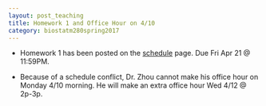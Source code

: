 ```yaml
---
layout: post_teaching
title: Homework 1 and Office Hour on 4/10
category: biostatm280spring2017
---
```


* Homework 1 has been posted on the [schedule](http://hua-zhou.github.io/teaching/biostatm280-2017spring/schedule.html) page. Due Fri Apr 21 @ 11:59PM.

* Because of a schedule conflict, Dr. Zhou cannot make his office hour on Monday 4/10 morning. He will make an extra office hour Wed 4/12 @ 2p-3p.


